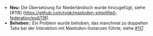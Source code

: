 * **Neu:** Die Übersetzung für Niederländisch wurde hinzugefügt, siehe [#118] (https://github.com/rugk/mastodon-simplified-federation/pull/118).
* **Behoben:**: Ein Problem wurde behoben, das manchmal zu doppelten Tabs bei der Interaktion mit Mastodon-Instanzen führte, siehe [#117](https://github.com/rugk/mastodon-simplified-federation/issues/117).
